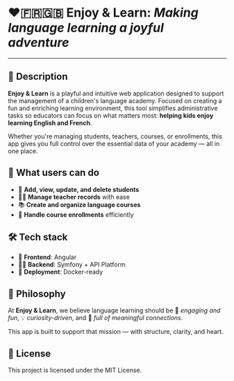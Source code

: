 # ❤️🇫🇷🇬🇧 Enjoy & Learn: *Making language learning a joyful adventure*

---

## 📖 Description

**Enjoy & Learn** is a playful and intuitive web application designed to support the management of a children's language academy. Focused on creating a fun and enriching learning environment, this tool simplifies administrative tasks so educators can focus on what matters most: **helping kids enjoy learning English and French**.

Whether you're managing students, teachers, courses, or enrollments, this app gives you full control over the essential data of your academy — all in one place.

## 👥 What users can do

* 🧒 **Add, view, update, and delete students**
* 👩‍🏫 **Manage teacher records** with ease
* 📚 **Create and organize language courses**
* 📝 **Handle course enrollments** efficiently

## 🛠️ Tech stack

* 🎨 **Frontend**: Angular
* 🧑‍💻 **Backend**: Symfony + API Platform
* 🚀 **Deployment**: Docker-ready

## 🌟 Philosophy

At **Enjoy & Learn**, we believe language learning should be
🎵 *engaging and fun*,
💡 *curiosity-driven*, and
🌱 *full of meaningful connections*.

This app is built to support that mission — with structure, clarity, and heart.

## 📄 License

This project is licensed under the MIT License.
